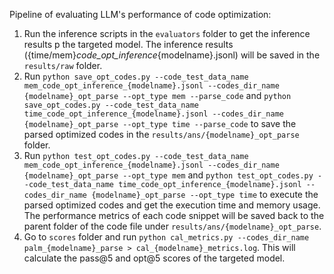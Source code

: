 Pipeline of evaluating LLM's performance of code optimization:

1. Run the inference scripts in the `evaluators` folder to get the inference results p the targeted model. The inference results ({time/mem}_code_opt_inference_{modelname}.jsonl) will be saved in the `results/raw` folder.
2. Run `python save_opt_codes.py --code_test_data_name mem_code_opt_inference_{modelname}.jsonl --codes_dir_name {modelname}_opt_parse --opt_type mem --parse_code` and `python save_opt_codes.py --code_test_data_name time_code_opt_inference_{modelname}.jsonl --codes_dir_name {modelname}_opt_parse --opt_type time --parse_code` to save the parsed optimized codes in the `results/ans/{modelname}_opt_parse` folder.
3. Run `python test_opt_codes.py --code_test_data_name mem_code_opt_inference_{modelname}.jsonl --codes_dir_name {modelname}_opt_parse --opt_type mem` and `python test_opt_codes.py --code_test_data_name time_code_opt_inference_{modelname}.jsonl --codes_dir_name {modelname}_opt_parse --opt_type time` to execute the parsed optimized codes and get the execution time and memory usage. The performance metrics of each code snippet will be saved back to the parent folder of the code file under `results/ans/{modelname}_opt_parse`.
4. Go to `scores` folder and run `python cal_metrics.py --codes_dir_name palm_{modelname}_parse > cal_{modelname}_metrics.log`. This will calculate the pass@5 and opt@5 scores of the targeted model.